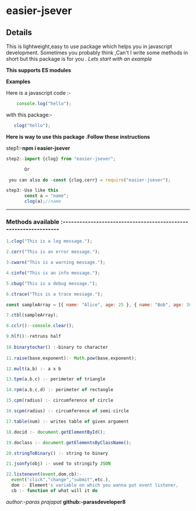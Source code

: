# easier-jsever

## Details

This is lightweight,easy to use package which helps you in javascript development.
Sometimes you probably think ,Can't I write some methods in short but this package is for you .
*Lets start with an example*

**This supports ES modules**

**Examples**

Here is a javascript code :-
 ```javascript
     console.log("hello");
```

with this package:-
```javascript
   clog("hello");
```
**Here is way to use this package .Follow these instructions**


step1:-**npm i easier-jsever**

```javascript
step2:-import {clog} from "easier-jsever";

       Or

 you can also do -const {clog,cerr} = require("easier-jsever");

step3:-Use like this
       const a = "name";
       clog(a);//name
 ```
____________________________________________________________
### Methods available :----------------------------------------------------------------

```javascript
1.clog("This is a log message.");

2.cerr("This is an error message.");

3.cwarn("This is a warning message.");

4.cinfo("This is an info message.");

5.cbug("This is a debug message.");

6.ctrace("This is a trace message.");

const sampleArray = [{ name: "Alice", age: 25 }, { name: "Bob", age: 30 }];

7.ctbl(sampleArray);

8.cclr():-console.clear();

9.hlf():-retruns half
 
10.binarytochar() :-binary to character
   
11.raise(base,exponent):- Math.pow(base,exponent);

12.mult(a,b) :- a x b

13.tpm(a,b,c) :- perimeter of triangle

14.rpm(a,b,c,d) :- perimeter of rectangle

15.cpm(radius) :- circumference of circle

16.scpm(radius) :- circumference of semi-circle

17.table(num) :- writes table of given argument

18.docid :- document.getElementById();

19.doclass :- document.getElementsByClassName();

20.stringToBinary() :- string to binary

21.jsonfy(obj) :- used to stringify JSON

22.listenevnt(event,dom,cb):-
  event("click","change","submit",etc.),
  dom :- Element's variable on which you wanna put event listener,
  cb :- function of what will it do 
```
*author:-paras prajapat*
**github:-parasdeveloper8**